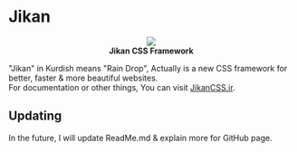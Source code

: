 # Jikan

<p align="center">
    <img src="http://JikanCSS.ir/Images/Logo.png">
    <br>
    <strong>Jikan CSS Framework</strong>
</p>

"Jikan" in Kurdish means "Rain Drop", Actually is a new CSS framework for better, faster &amp; more beautiful websites.
<br>
For documentation or other things, You can visit [JikanCSS.ir](http://JikanCSS.ir).
<br>

## Updating
In the future, I will update ReadMe.md & explain more for GitHub page.
